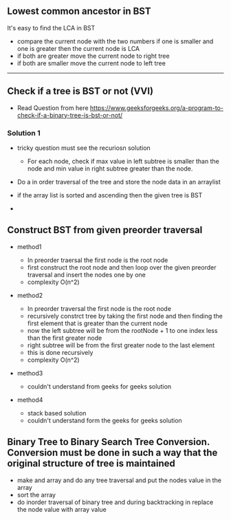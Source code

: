 ## Lowest common ancestor in BST

It's easy to find the LCA in BST
- compare the current node with the two numbers if one is smaller and one is greater then the current node is LCA
- if both are greater move the current node to right tree
- if both are smaller move the current node to left tree

---------------------------------------------------------------------------------------------------

## Check if a tree is BST or not (VVI)

- Read Question from here https://www.geeksforgeeks.org/a-program-to-check-if-a-binary-tree-is-bst-or-not/

### Solution 1

- tricky question must see the recuriosn solution
   - For each node, check if max value in left subtree is smaller than the node and min value in right subtree greater than the node.


- Do a in order traversal of the tree and store the node data in an arraylist
- if the array list is sorted and ascending then the given tree is BST 


- 




## Construct BST from given preorder traversal

- method1
    - In preorder traersal the first node is the root node
    - first construct the root node and then loop over the given preorder traversal and insert the nodes one by one
    - complexity O(n^2)
- method2
    - In preorder traversal the first node is the root node
    - recursively constrct tree by taking the first node and then finding the first element that is greater than the current node
    - now the left subtree will be from the rootNode + 1 to one index less than the first greater node
    - right subtree will be from the first greater node to the last element
    - this is done recursively
    - complexity O(n^2)

- method3
    - couldn't understand from geeks for geeks solution

- method4
    - stack based solution
    - couldn't understand form the geeks for geeks solution


## Binary Tree to Binary Search Tree Conversion. Conversion must be done in such a way that the original structure of tree is maintained

- make and array and do any tree traversal and put the nodes value in the array
- sort the array
- do inorder traversal of binary tree and during backtracking in replace the node value with array value
